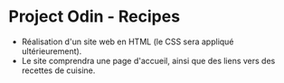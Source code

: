 # Project Odin - Recipes
  - Réalisation d'un site web en HTML (le CSS sera appliqué ultérieurement).
  - Le site comprendra une page d'accueil, ainsi que des liens vers des recettes de cuisine.

